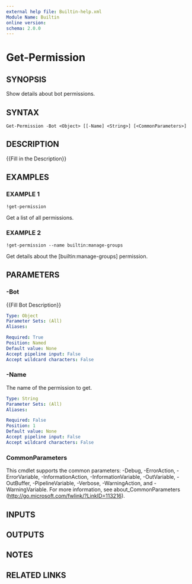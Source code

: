 ```yaml
---
external help file: Builtin-help.xml
Module Name: Builtin
online version:
schema: 2.0.0
---
```


# Get-Permission

## SYNOPSIS
Show details about bot permissions.

## SYNTAX

```
Get-Permission -Bot <Object> [[-Name] <String>] [<CommonParameters>]
```

## DESCRIPTION
{{Fill in the Description}}

## EXAMPLES

### EXAMPLE 1
```
!get-permission
```

Get a list of all permissions.

### EXAMPLE 2
```
!get-permission --name builtin:manage-groups
```

Get details about the \[builtin:manage-groups\] permission.

## PARAMETERS

### -Bot
{{Fill Bot Description}}

```yaml
Type: Object
Parameter Sets: (All)
Aliases:

Required: True
Position: Named
Default value: None
Accept pipeline input: False
Accept wildcard characters: False
```

### -Name
The name of the permission to get.

```yaml
Type: String
Parameter Sets: (All)
Aliases:

Required: False
Position: 1
Default value: None
Accept pipeline input: False
Accept wildcard characters: False
```

### CommonParameters
This cmdlet supports the common parameters: -Debug, -ErrorAction, -ErrorVariable, -InformationAction, -InformationVariable, -OutVariable, -OutBuffer, -PipelineVariable, -Verbose, -WarningAction, and -WarningVariable.
For more information, see about_CommonParameters (http://go.microsoft.com/fwlink/?LinkID=113216).

## INPUTS

## OUTPUTS

## NOTES

## RELATED LINKS
